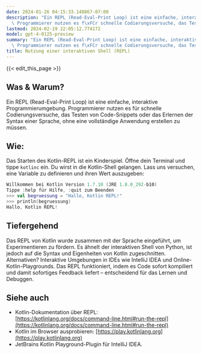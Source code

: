 ```yaml
---
date: 2024-01-26 04:15:33.148867-07:00
description: "Ein REPL (Read-Eval-Print Loop) ist eine einfache, interaktive Programmierumgebung.\
  \ Programmierer nutzen es f\xFCr schnelle Codierungsversuche, das Testen\u2026"
lastmod: 2024-02-19 22:05:12.774172
model: gpt-4-0125-preview
summary: "Ein REPL (Read-Eval-Print Loop) ist eine einfache, interaktive Programmierumgebung.\
  \ Programmierer nutzen es f\xFCr schnelle Codierungsversuche, das Testen\u2026"
title: Nutzung einer interaktiven Shell (REPL)
---
```


{{< edit_this_page >}}

## Was & Warum?
Ein REPL (Read-Eval-Print Loop) ist eine einfache, interaktive Programmierumgebung. Programmierer nutzen es für schnelle Codierungsversuche, das Testen von Code-Snippets oder das Erlernen der Syntax einer Sprache, ohne eine vollständige Anwendung erstellen zu müssen.

## Wie:
Das Starten des Kotlin-REPL ist ein Kinderspiel. Öffne dein Terminal und tippe `kotlinc` ein. Du wirst in die Kotlin-Shell gelangen. Lass uns versuchen, eine Variable zu definieren und ihren Wert auszugeben:

```kotlin
Willkommen bei Kotlin Version 1.7.10 (JRE 1.8.0_292-b10)
Tippe :help für Hilfe, :quit zum Beenden
>>> val begruessung = "Hallo, Kotlin REPL!"
>>> println(begruessung)
Hallo, Kotlin REPL!
```

## Tiefergehend
Das REPL von Kotlin wurde zusammen mit der Sprache eingeführt, um Experimentieren zu fördern. Es ähnelt der interaktiven Shell von Python, ist jedoch auf die Syntax und Eigenheiten von Kotlin zugeschnitten. Alternativen? Interaktive Umgebungen in IDEs wie IntelliJ IDEA und Online-Kotlin-Playgrounds. Das REPL funktioniert, indem es Code sofort kompiliert und damit sofortiges Feedback liefert – entscheidend für das Lernen und Debuggen.

## Siehe auch
- Kotlin-Dokumentation über REPL: [https://kotlinlang.org/docs/command-line.html#run-the-repl](https://kotlinlang.org/docs/command-line.html#run-the-repl)
- Kotlin im Browser ausprobieren: [https://play.kotlinlang.org](https://play.kotlinlang.org)
- JetBrains Kotlin Playground-Plugin für IntelliJ IDEA.
